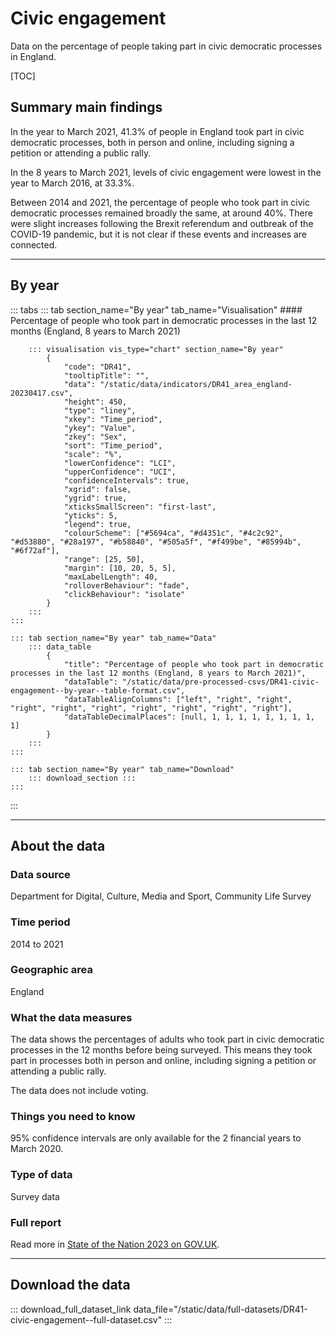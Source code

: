 # Civic engagement

Data on the percentage of people taking part in civic democratic processes in England.

[TOC]

## Summary main findings

In the year to March 2021, 41.3% of people in England took part in civic democratic processes, both in person
and online, including signing a petition or attending a public rally.

In the 8 years to March 2021, levels of civic engagement were lowest in the year to March 2016, at 33.3%.

Between 2014 and 2021, the percentage of people who took part in civic democratic processes remained broadly the same,
at around 40%. There were slight increases following the Brexit referendum and outbreak of the COVID-19 pandemic,
but it is not clear if these events and increases are connected.

---

## By year

::: tabs
    ::: tab section_name="By year" tab_name="Visualisation"
        #### Percentage of people who took part in democratic processes in the last 12 months (England, 8 years to March 2021)

        ::: visualisation vis_type="chart" section_name="By year"
            {
                "code": "DR41",
                "tooltipTitle": "",
                "data": "/static/data/indicators/DR41_area_england-20230417.csv",
                "height": 450,
                "type": "liney",
                "xkey": "Time_period",
                "ykey": "Value",
                "zkey": "Sex",
                "sort": "Time_period",
                "scale": "%",
                "lowerConfidence": "LCI",
                "upperConfidence": "UCI",
                "confidenceIntervals": true,
                "xgrid": false,
                "ygrid": true,
                "xticksSmallScreen": "first-last",
                "yticks": 5,
                "legend": true,
                "colourScheme": ["#5694ca", "#d4351c", "#4c2c92", "#d53880", "#28a197", "#b58840", "#505a5f", "#f499be", "#85994b", "#6f72af"],
                "range": [25, 50],
                "margin": [10, 20, 5, 5],
                "maxLabelLength": 40,
                "rolloverBehaviour": "fade",
                "clickBehaviour": "isolate"
            }
        :::
    :::

    ::: tab section_name="By year" tab_name="Data"
        ::: data_table
            {
                "title": "Percentage of people who took part in democratic processes in the last 12 months (England, 8 years to March 2021)",
                "dataTable": "/static/data/pre-processed-csvs/DR41-civic-engagement--by-year--table-format.csv",
                "dataTableAlignColumns": ["left", "right", "right", "right", "right", "right", "right", "right", "right", "right"],
                "dataTableDecimalPlaces": [null, 1, 1, 1, 1, 1, 1, 1, 1, 1]
            }
        :::
    :::

    ::: tab section_name="By year" tab_name="Download"
        ::: download_section :::
    :::
:::

---

## About the data

### Data source
Department for Digital, Culture, Media and Sport, Community Life Survey

### Time period
2014 to 2021

### Geographic area
England

### What the data measures
The data shows the percentages of adults who took part in civic democratic processes in the 12 months before being surveyed.
This means they took part in processes both in person and online, including signing a petition or attending a public rally.

The data does not include voting.

### Things you need to know
95% confidence intervals are only available for the 2 financial years to March 2020.

### Type of data
Survey data

### Full report
Read more in [State of the Nation 2023 on GOV.UK](https://www.gov.uk/government/publications/state-of-the-nation-2023-people-and-places).

---

## Download the data

::: download_full_dataset_link data_file="/static/data/full-datasets/DR41-civic-engagement--full-dataset.csv" :::
